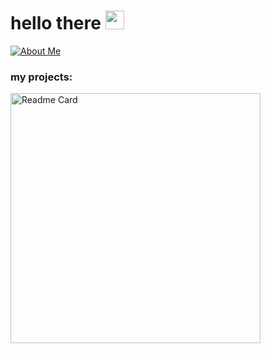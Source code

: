 # hello there <img src="https://cdn.discordapp.com/emojis/1131898109371351151.gif?size=96&quality=lossless" width="30px"> 
[![About Me](https://img.shields.io/badge/archiiv.cc-8A2BE2)](https://archiiv.cc)

### my projects:
<div align="left">
  <a href="https://archiiv.cc">
    <img src="https://archiiv.cc/projects/git" alt="Readme Card" width="400"/>
  </a>
</div>
